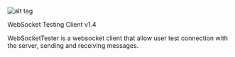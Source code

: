 ![alt tag](https://raw.githubusercontent.com/maxpowersi/Security/master/WebSocketTester/logo.png)

WebSocket Testing Client v1.4

WebSocketTester is a websocket client that allow user test connection with the server, sending and receiving messages.